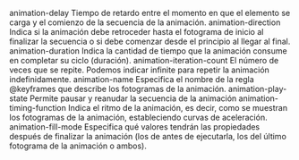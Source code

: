 animation-delay
Tiempo de retardo entre el momento en que el elemento se carga y el comienzo de la secuencia de la animación.
animation-direction
Indica si la animación debe retroceder hasta el fotograma de inicio al finalizar la secuencia o si debe comenzar desde el principio al llegar al final.
animation-duration
Indica la cantidad de tiempo que la animación consume en completar su ciclo (duración).
animation-iteration-count
El número de veces que se repite. Podemos indicar infinite para repetir la animación indefinidamente.
animation-name
Especifica el nombre de la regla @keyframes que describe los fotogramas de la animación.
animation-play-state
Permite pausar y reanudar la secuencia de la animación
animation-timing-function
Indica el ritmo de la animación, es decir, como se muestran los fotogramas de la animación, estableciendo curvas de aceleración.
animation-fill-mode
Especifica qué valores tendrán las propiedades después de finalizar la animación (los de antes de ejecutarla, los del último fotograma de la animación o ambos).